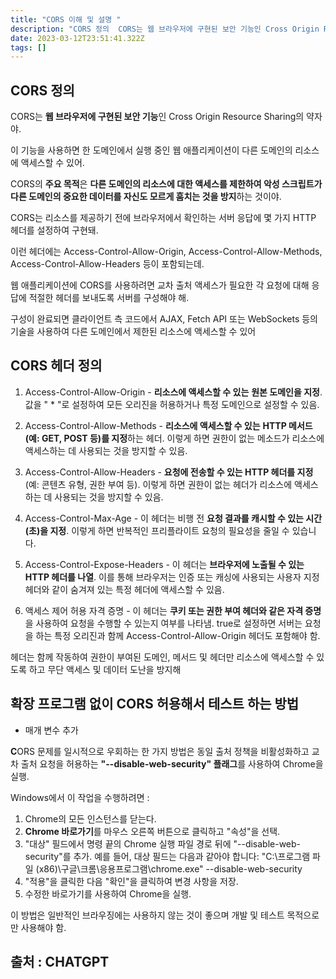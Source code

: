 ```yaml
---
title: "CORS 이해 및 설명 "
description: "CORS 정의  CORS는 웹 브라우저에 구현된 보안 기능인 Cross Origin Resource 공유의 약자야.  이 기능을 사용하면 한 도메인에서 실행 중인 웹 애플리케이션이 다른 도메인의 리소스에 액세스할 수 있어.  CORS의 주요 목적은 다른 도메인의 리소스"
date: 2023-03-12T23:51:41.322Z
tags: []
---
```

## CORS 정의

CORS는 **웹 브라우저에 구현된 보안 기능**인 Cross Origin Resource Sharing의 약자야.

이 기능을 사용하면 한 도메인에서 실행 중인 웹 애플리케이션이 다른 도메인의 리소스에 액세스할 수 있어.

CORS의 **주요 목적**은 **다른 도메인의 리소스에 대한 액세스를 제한하여 악성 스크립트가 다른 도메인의 중요한 데이터를 자신도 모르게 훔치는 것을 방지**하는 것이야.

CORS는 리소스를 제공하기 전에 브라우저에서 확인하는 서버 응답에 몇 가지 HTTP 헤더를 설정하여 구현돼.

이런 헤더에는 Access-Control-Allow-Origin, Access-Control-Allow-Methods, Access-Control-Allow-Headers 등이 포함되는데.

웹 애플리케이션에 CORS를 사용하려면 교차 출처 액세스가 필요한 각 요청에 대해 응답에 적절한 헤더를 보내도록 서버를 구성해야 해.

구성이 완료되면 클라이언트 측 코드에서 AJAX, Fetch API 또는 WebSockets 등의 기술을 사용하여 다른 도메인에서 제한된 리소스에 액세스할 수 있어

## CORS 헤더 정의

1. Access-Control-Allow-Origin - **리소스에 액세스할 수 있는** **원본 도메인을 지정**. 값을 " * "로 설정하여 모든 오리진을 허용하거나 특정 도메인으로 설정할 수 있음.

2. Access-Control-Allow-Methods - **리소스에 액세스할 수 있는** **HTTP 메서드(예: GET, POST 등)를 지정**하는 헤더. 이렇게 하면 권한이 없는 메소드가 리소스에 액세스하는 데 사용되는 것을 방지할 수 있음.

3. Access-Control-Allow-Headers - **요청에 전송할 수 있는 HTTP 헤더를 지정**(예: 콘텐츠 유형, 권한 부여 등). 이렇게 하면 권한이 없는 헤더가 리소스에 액세스하는 데 사용되는 것을 방지할 수 있음.

4. Access-Control-Max-Age - 이 헤더는 비행 전 **요청 결과를 캐시할 수 있는 시간(초)을 지정**. 이렇게 하면 반복적인 프리플라이트 요청의 필요성을 줄일 수 있습니다.

5. Access-Control-Expose-Headers - 이 헤더는 **브라우저에 노출될 수 있는 HTTP 헤더를 나열**. 이를 통해 브라우저는 인증 또는 캐싱에 사용되는 사용자 지정 헤더와 같이 숨겨져 있는 특정 헤더에 액세스할 수 있음.

6. 액세스 제어 허용 자격 증명 - 이 헤더는 **쿠키 또는 권한 부여 헤더와 같은 자격 증명**을 사용하여 요청을 수행할 수 있는지 여부를 나타냄. true로 설정하면 서버는 요청을 하는 특정 오리진과 함께 Access-Control-Allow-Origin 헤더도 포함해야 함.

헤더는 함께 작동하여 권한이 부여된 도메인, 메서드 및 헤더만 리소스에 액세스할 수 있도록 하고 무단 액세스 및 데이터 도난을 방지해

## 확장 프로그램 없이 CORS 허용해서 테스트 하는 방법

- 매개 변수 추가

**C**ORS 문제를 일시적으로 우회하는 한 가지 방법은 동일 출처 정책을 비활성화하고 교차 출처 요청을 허용하는 **"--disable-web-security" 플래그**를 사용하여 Chrome을 실행.

Windows에서 이 작업을 수행하려면 :

1. Chrome의 모든 인스턴스를 닫는다.
2. **Chrome 바로가기**를 마우스 오른쪽 버튼으로 클릭하고 "속성"을 선택.
3. "대상" 필드에서 명령 끝의 Chrome 실행 파일 경로 뒤에 "--disable-web-security"를 추가. 예를 들어, 대상 필드는 다음과 같아야 합니다: "C:\프로그램 파일 (x86)\구글\크롬\응용프로그램\chrome.exe" --disable-web-security
4. "적용"을 클릭한 다음 "확인"을 클릭하여 변경 사항을 저장.
5. 수정한 바로가기를 사용하여 Chrome을 실행.

이 방법은 일반적인 브라우징에는 사용하지 않는 것이 좋으며 개발 및 테스트 목적으로만 사용해야 함. 

## 출처 : CHATGPT